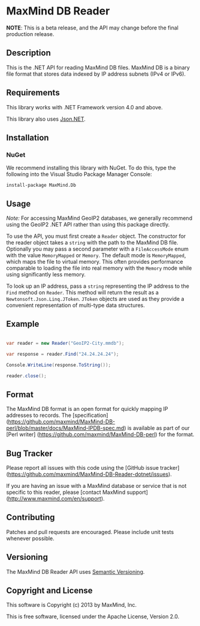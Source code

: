 # MaxMind DB Reader #

**NOTE**: This is a beta release, and the API may change before the final
production release.

## Description ##

This is the .NET API for reading MaxMind DB files. MaxMind DB is a binary file
format that stores data indexed by IP address subnets (IPv4 or IPv6).

## Requirements ##

This library works with .NET Framework version 4.0 and above.

This library also uses [Json.NET](http://json.codeplex.com/).

## Installation ##

### NuGet ###

We recommend installing this library with NuGet. To do this, type the
following into the Visual Studio Package Manager Console:

```
install-package MaxMind.Db
```

## Usage ##

*Note:* For accessing MaxMind GeoIP2 databases, we generally recommend using
the GeoIP2 .NET API rather than using this package directly.

To use the API, you must first create a `Reader` object. The constructor for
the reader object takes a `string` with the path to the MaxMind DB file.
Optionally you may pass a second parameter with a `FileAccessMode` enum with
the value `MemoryMapped` or `Memory`. The default mode is `MemoryMapped`,
which maps the file to virtual memory. This often provides performance
comparable to loading the file into real memory with the `Memory`  mode while
using significantly less memory.

To look up an IP address, pass a `string` representing the IP address to the
`Find` method on `Reader`. This method will return the result as a
`Newtonsoft.Json.Linq.JToken`. `JToken` objects are used as they provide a
convenient representation of multi-type data structures.

## Example ##

```csharp

var reader = new Reader("GeoIP2-City.mmdb");

var response = reader.Find("24.24.24.24");

Console.WriteLine(response.ToString());

reader.close();

```

## Format ##

The MaxMind DB format is an open format for quickly mapping IP addresses to
records. The [specification]
(https://github.com/maxmind/MaxMind-DB-perl/blob/master/docs/MaxMind-IPDB-spec.md)
is available as part of our [Perl writer]
(https://github.com/maxmind/MaxMind-DB-perl) for the format.

## Bug Tracker ##

Please report all issues with this code using the [GitHub issue tracker]
(https://github.com/maxmind/MaxMind-DB-Reader-dotnet/issues).

If you are having an issue with a MaxMind database or service that is not
specific to this reader, please [contact MaxMind support]
(http://www.maxmind.com/en/support).

## Contributing ##

Patches and pull requests are encouraged. Please include unit tests whenever
possible.

## Versioning ##

The MaxMind DB Reader API uses [Semantic Versioning](http://semver.org/).

## Copyright and License ##

This software is Copyright (c) 2013 by MaxMind, Inc.

This is free software, licensed under the Apache License, Version 2.0.
